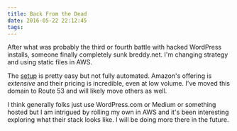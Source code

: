 ```yaml
---
title: Back From the Dead
date: 2016-05-22 22:12:45
tags:
---
```


After what was probably the third or fourth battle with hacked WordPress installs, someone finally completely sunk breddy.net. I'm changing strategy and using static files in AWS.

The [setup](http://docs.aws.amazon.com/gettingstarted/latest/swh/website-hosting-intro.html) is pretty easy but not fully automated. Amazon's offering is *extensive* and their pricing is incredible, even at low volume. I've moved this domain to Route 53 and will likely move others as well.

I think generally folks just use WordPress.com or Medium or something hosted but I am intrigued by rolling my own in AWS and it's been interesting exploring what their stack looks like. I will be doing more there in the future.
